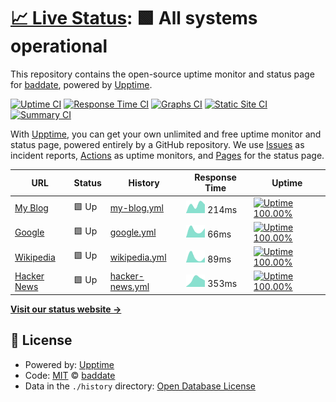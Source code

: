 # [📈 Live Status](https://url.johan.zone): <!--live status--> **🟩 All systems operational**

This repository contains the open-source uptime monitor and status page for [baddate](https://url.johan.zone), powered by [Upptime](https://github.com/upptime/upptime).

[![Uptime CI](https://github.com/koj-co/upptime/workflows/Uptime%20CI/badge.svg)](https://github.com/koj-co/upptime/actions?query=workflow%3A%22Uptime+CI%22)
[![Response Time CI](https://github.com/koj-co/upptime/workflows/Response%20Time%20CI/badge.svg)](https://github.com/koj-co/upptime/actions?query=workflow%3A%22Response+Time+CI%22)
[![Graphs CI](https://github.com/koj-co/upptime/workflows/Graphs%20CI/badge.svg)](https://github.com/koj-co/upptime/actions?query=workflow%3A%22Graphs+CI%22)
[![Static Site CI](https://github.com/koj-co/upptime/workflows/Static%20Site%20CI/badge.svg)](https://github.com/koj-co/upptime/actions?query=workflow%3A%22Static+Site+CI%22)
[![Summary CI](https://github.com/koj-co/upptime/workflows/Summary%20CI/badge.svg)](https://github.com/koj-co/upptime/actions?query=workflow%3A%22Summary+CI%22)

With [Upptime](https://upptime.js.org), you can get your own unlimited and free uptime monitor and status page, powered entirely by a GitHub repository. We use [Issues](https://github.com/baddate/upptime-monitor/issues) as incident reports, [Actions](https://github.com/baddate/upptime-monitor/actions) as uptime monitors, and [Pages](https://url.johan.zone) for the status page.

<!--start: status pages-->
<!-- This summary is generated by Upptime (https://github.com/upptime/upptime) -->
<!-- Do not edit this manually, your changes will be overwritten -->

| URL                                         | Status | History                                                                                             | Response Time                                                                    | Uptime                                                                                                                                                                                                                |
| ------------------------------------------- | ------ | --------------------------------------------------------------------------------------------------- | -------------------------------------------------------------------------------- | --------------------------------------------------------------------------------------------------------------------------------------------------------------------------------------------------------------------- |
| [My Blog](https://blog.johan.zone)          | 🟩 Up  | [my-blog.yml](https://github.com/baddate/uptime-monitor/commits/master/history/my-blog.yml)         | <img alt="Response time graph" src="./graphs/my-blog.png" height="20"> 214ms     | [![Uptime 100.00%](https://img.shields.io/endpoint?url=https%3A%2F%2Fraw.githubusercontent.com%2Fbaddate%2Fuptime-monitor%2Fmaster%2Fapi%2Fmy-blog%2Fuptime.json)](https://uptime.johan.zone/history/my-blog)         |
| [Google](https://www.google.com)            | 🟩 Up  | [google.yml](https://github.com/baddate/uptime-monitor/commits/master/history/google.yml)           | <img alt="Response time graph" src="./graphs/google.png" height="20"> 66ms       | [![Uptime 100.00%](https://img.shields.io/endpoint?url=https%3A%2F%2Fraw.githubusercontent.com%2Fbaddate%2Fuptime-monitor%2Fmaster%2Fapi%2Fgoogle%2Fuptime.json)](https://uptime.johan.zone/history/google)           |
| [Wikipedia](https://en.wikipedia.org)       | 🟩 Up  | [wikipedia.yml](https://github.com/baddate/uptime-monitor/commits/master/history/wikipedia.yml)     | <img alt="Response time graph" src="./graphs/wikipedia.png" height="20"> 89ms    | [![Uptime 100.00%](https://img.shields.io/endpoint?url=https%3A%2F%2Fraw.githubusercontent.com%2Fbaddate%2Fuptime-monitor%2Fmaster%2Fapi%2Fwikipedia%2Fuptime.json)](https://uptime.johan.zone/history/wikipedia)     |
| [Hacker News](https://news.ycombinator.com) | 🟩 Up  | [hacker-news.yml](https://github.com/baddate/uptime-monitor/commits/master/history/hacker-news.yml) | <img alt="Response time graph" src="./graphs/hacker-news.png" height="20"> 353ms | [![Uptime 100.00%](https://img.shields.io/endpoint?url=https%3A%2F%2Fraw.githubusercontent.com%2Fbaddate%2Fuptime-monitor%2Fmaster%2Fapi%2Fhacker-news%2Fuptime.json)](https://uptime.johan.zone/history/hacker-news) |

<!--end: status pages-->

[**Visit our status website →**](https://url.johan.zone)

## 📄 License

- Powered by: [Upptime](https://github.com/upptime/upptime)
- Code: [MIT](./LICENSE) © [baddate](https://url.johan.zone)
- Data in the `./history` directory: [Open Database License](https://opendatacommons.org/licenses/odbl/1-0/)
